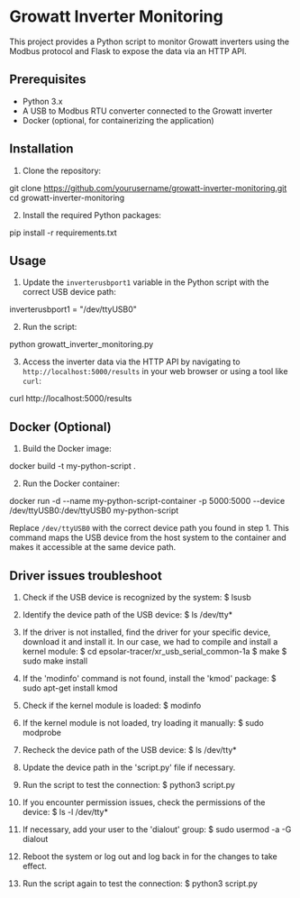 # Growatt Inverter Monitoring

This project provides a Python script to monitor Growatt inverters using the Modbus protocol and Flask to expose the data via an HTTP API.

## Prerequisites

- Python 3.x
- A USB to Modbus RTU converter connected to the Growatt inverter
- Docker (optional, for containerizing the application)

## Installation

1. Clone the repository:

git clone https://github.com/yourusername/growatt-inverter-monitoring.git
cd growatt-inverter-monitoring


2. Install the required Python packages:

pip install -r requirements.txt


## Usage

1. Update the `inverterusbport1` variable in the Python script with the correct USB device path:

inverterusbport1 = "/dev/ttyUSB0"

2. Run the script:

python growatt_inverter_monitoring.py


3. Access the inverter data via the HTTP API by navigating to `http://localhost:5000/results` in your web browser or using a tool like `curl`:

curl http://localhost:5000/results


## Docker (Optional)

1. Build the Docker image:

docker build -t my-python-script .


2. Run the Docker container:

docker run -d --name my-python-script-container -p 5000:5000 --device /dev/ttyUSB0:/dev/ttyUSB0 my-python-script


Replace `/dev/ttyUSB0` with the correct device path you found in step 1. This command maps the USB device from the host system to the container and makes it accessible at the same device path.


## Driver issues troubleshoot

1. Check if the USB device is recognized by the system:
   $ lsusb

2. Identify the device path of the USB device:
   $ ls /dev/tty*

3. If the driver is not installed, find the driver for your specific device, download it and install it. In our case, we had to compile and install a kernel module:
   $ cd epsolar-tracer/xr_usb_serial_common-1a
   $ make
   $ sudo make install

4. If the 'modinfo' command is not found, install the 'kmod' package:
   $ sudo apt-get install kmod

5. Check if the kernel module is loaded:
   $ modinfo <module-name>

6. If the kernel module is not loaded, try loading it manually:
   $ sudo modprobe <module-name>

7. Recheck the device path of the USB device:
   $ ls /dev/tty*

8. Update the device path in the 'script.py' file if necessary.

9. Run the script to test the connection:
   $ python3 script.py

10. If you encounter permission issues, check the permissions of the device:
   $ ls -l /dev/tty*

11. If necessary, add your user to the 'dialout' group:
   $ sudo usermod -a -G dialout <username>

12. Reboot the system or log out and log back in for the changes to take effect.

13. Run the script again to test the connection:
   $ python3 script.py


